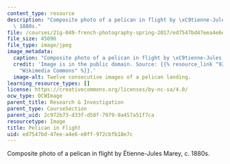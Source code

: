 ```yaml
---
content_type: resource
description: "Composite photo of a pelican in flight by \xC9tienne-Jules Marey, c.\
  \ 1880s."
file: /courses/21g-049-french-photography-spring-2017/ed7547bd47eea4e6e0ff972cbfb18e7c_7.Research_Pelican.jpg
file_size: 45096
file_type: image/jpeg
image_metadata:
  caption: "Composite photo of a pelican in flight by \xC9tienne-Jules Marey, c. 1880s."
  credit: 'Image is in the public domain. Source: {{% resource_link "929cfe71-76fc-4277-8be7-efe341462a5a"
    "Wikimedia Commons" %}}.'
  image-alt: Twelve consecutive images of a pelican landing.
learning_resource_types: []
license: https://creativecommons.org/licenses/by-nc-sa/4.0/
ocw_type: OCWImage
parent_title: Research & Investigation
parent_type: CourseSection
parent_uid: 2c972b73-d33f-d58f-7979-9a457a51f7ca
resourcetype: Image
title: Pelican in Flight
uid: ed7547bd-47ee-a4e6-e0ff-972cbfb18e7c
---
```

Composite photo of a pelican in flight by Étienne-Jules Marey, c. 1880s.